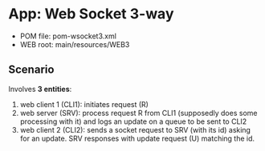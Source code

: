 # App: Web Socket 3-way

- POM file: pom-wsocket3.xml
- WEB root: main/resources/WEB3

## Scenario

Involves **3 entities**: 
1. web client 1 (CLI1): initiates request (R)
2. web server (SRV): process request R from CLI1 (supposedly does some processing with it) and logs an update on a queue to be sent to CLI2
3. web client 2 (CLI2): sends a socket request to SRV (with its id) asking for an update. SRV responses with update request (U) matching the id.




